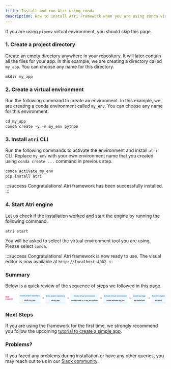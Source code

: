 ```yaml
---
title: Install and run Atri using conda
description: How to install Atri Framework when you are using conda virtual environment
---
```

If you are using `pipenv` virtual environment, you should skip this page. 

### 1. Create a project directory

Create an empty directory anywhere in your repository. It will later contain all the files for your app. In this example, we are creating a directory called `my_app`. You can choose any name for this directory.

```
mkdir my_app
```

### 2. Create a virtual environment

Run the following command to create an environment. In this example, we are creating a conda environment called `my_env`. You can choose any name for this environment.

```
cd my_app
conda create -y -n my_env python
```

### 3. Install `atri` CLI

Run the following commands to activate the environment and install `atri` CLI. Replace `my_env` with your own environment name that you created using `conda create ...` command in previous step.

```
conda activate my_env
pip install atri
```

:::success 
Congratulations! Atri framework has been successfully installed. 
:::

### 4. Start Atri engine 

Let us check if the installation worked and start the engine by running the following command. 

```
atri start
```

You will be asked to select the virtual environment tool you are using. Please select `conda`. 

:::success
Congratulations! Atri framework is now ready to use. The visual editor is now available at `http://localhost:4002`.
:::

### Summary 

Below is a quick review of the sequence of steps we followed in this page. 

![New project using conda](/snapshots/new_proj_conda.png)

### Next Steps

If you are using the framework for the first time, we strongly recommend you follow the upcoming [tutorial to create a simple app](getting-started/create-app.md). 

### Problems?

If you faced any problems during installation or have any other queries, you may reach out to us in our [Slack community](https://join.slack.com/t/atricommunity/shared_invite/zt-1e756m1at-bZBxngvw7KWWO0riI4pc0w). 